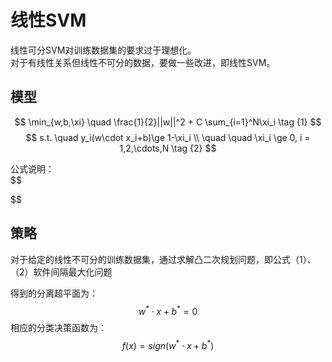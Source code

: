 # 线性SVM

线性可分SVM对训练数据集的要求过于理想化。  
对于有线性关系但线性不可分的数据，要做一些改进，即线性SVM。  

## 模型

$$
\min_{w,b,\xi}  \quad \frac{1}{2}||w||^2 + C \sum_{i=1}^N\xi_i \tag {1}
$$
$$
s.t. \quad y_i(w\cdot x_i+b)\ge 1-\xi_i \\
\quad \quad \xi_i \ge 0, i = 1,2,\cdots,N \tag {2}
$$

公式说明：  
$$

$$

## 策略

对于给定的线性不可分的训练数据集，通过求解凸二次规划问题，即公式（1）、（2）软件间隔最大化问题  

得到的分离超平面为：  
$$
w^* \cdot x + b^* = 0 \tag {3}
$$
相应的分类决策函数为：  
$$
f(x) = sign(w^* \cdot x + b^*) \tag {4}
$$
